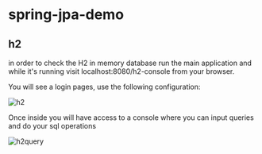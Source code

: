 # spring-jpa-demo


## h2
in order to check the H2 in memory database run the main application and while it's running visit localhost:8080/h2-console from your browser.

You will see a login pages, use the following configuration:

![h2](https://i.ibb.co/RNBDKqF/h2console.png)

Once inside you will have access to a console where you can input queries and do your sql operations 

![h2query](https://i.ibb.co/KFZXBc5/h2console-query.png)
